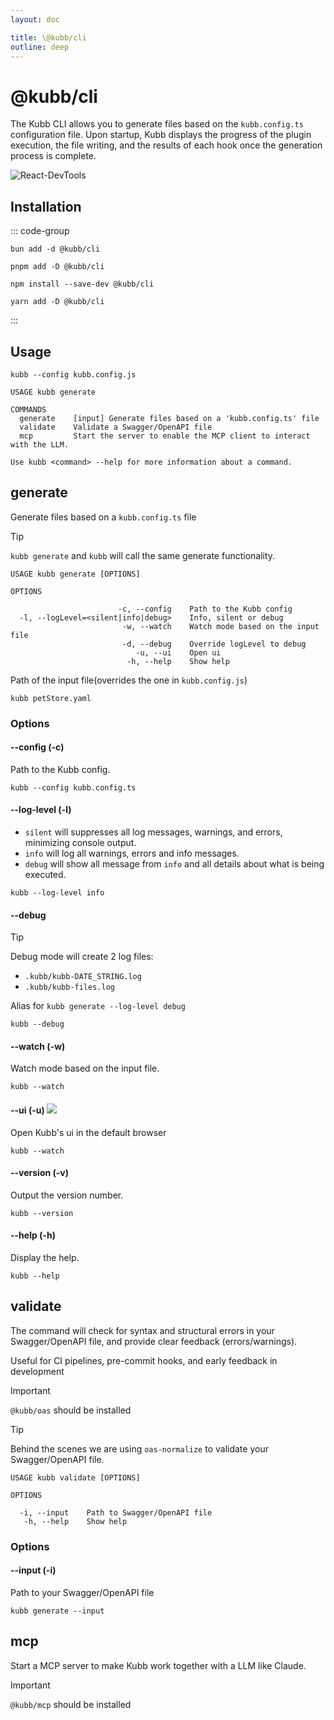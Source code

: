 ```yaml
---
layout: doc

title: \@kubb/cli
outline: deep
---
```


# @kubb/cli

The Kubb CLI allows you to generate files based on the `kubb.config.ts` configuration file.
Upon startup, Kubb displays the progress of the plugin execution, the file writing, and the results of each hook once the generation process is complete.

![React-DevTools](/screenshots/cli.gif)

## Installation

::: code-group
```shell [bun]
bun add -d @kubb/cli
```

```shell [pnpm]
pnpm add -D @kubb/cli
```

```shell [npm]
npm install --save-dev @kubb/cli
```

```shell [yarn]
yarn add -D @kubb/cli
```
:::

## Usage

```shell [node]
kubb --config kubb.config.js
```

```mdx
USAGE kubb generate

COMMANDS
  generate    [input] Generate files based on a 'kubb.config.ts' file
  validate    Validate a Swagger/OpenAPI file
  mcp         Start the server to enable the MCP client to interact with the LLM.

Use kubb <command> --help for more information about a command.
```

## generate
Generate files based on a `kubb.config.ts` file

> [!TIP]
> `kubb generate` and `kubb` will call the same generate functionality.

```mdx
USAGE kubb generate [OPTIONS]

OPTIONS

                        -c, --config    Path to the Kubb config
  -l, --logLevel=<silent|info|debug>    Info, silent or debug
                         -w, --watch    Watch mode based on the input file
                         -d, --debug    Override logLevel to debug
                            -u, --ui    Open ui
                          -h, --help    Show help
```

Path of the input file(overrides the one in `kubb.config.js`)

```shell [node]
kubb petStore.yaml
```

### Options

#### --config (-c)

Path to the Kubb config.

```shell [node]
kubb --config kubb.config.ts
```

#### --log-level (-l)
- `silent` will suppresses all log messages, warnings, and errors, minimizing console output.
- `info` will log all warnings, errors and info messages.
- `debug` will show all message from `info` and all details about what is being executed.

```shell [node]
kubb --log-level info
```

#### --debug
> [!TIP]
> Debug mode will create 2 log files:
> - `.kubb/kubb-DATE_STRING.log`
> - `.kubb/kubb-files.log`


Alias for `kubb generate --log-level debug`
```shell [node]
kubb --debug
```

#### --watch (-w)

Watch mode based on the input file.
```shell [node]
kubb --watch
```

#### --ui (-u)  <img src="/icons/experimental.svg"/> <Badge type="tip" text="beta" />

Open Kubb's ui in the default browser
```shell [node]
kubb --watch
```

#### --version (-v)

Output the version number.

```shell [node]
kubb --version
```

#### --help (-h)
Display the help.

```shell [node]
kubb --help
```

## validate
The command will check for syntax and structural errors in your Swagger/OpenAPI file, and provide clear feedback (errors/warnings).

Useful for CI pipelines, pre-commit hooks, and early feedback in development

> [!IMPORTANT]
> `@kubb/oas` should be installed


> [!TIP]
> Behind the scenes we are using `oas-normalize` to validate your Swagger/OpenAPI file.

```mdx
USAGE kubb validate [OPTIONS]

OPTIONS

  -i, --input    Path to Swagger/OpenAPI file
   -h, --help    Show help
```

### Options

#### --input (-i)

Path to your Swagger/OpenAPI file
```shell [node]
kubb generate --input
```

## mcp
Start a MCP server to make Kubb work together with a LLM like Claude.

> [!IMPORTANT]
> `@kubb/mcp` should be installed
